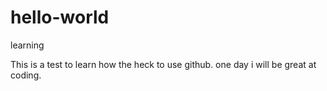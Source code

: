 # hello-world
learning

This is a test to learn how the heck to use github. one day i will be great at coding. 
